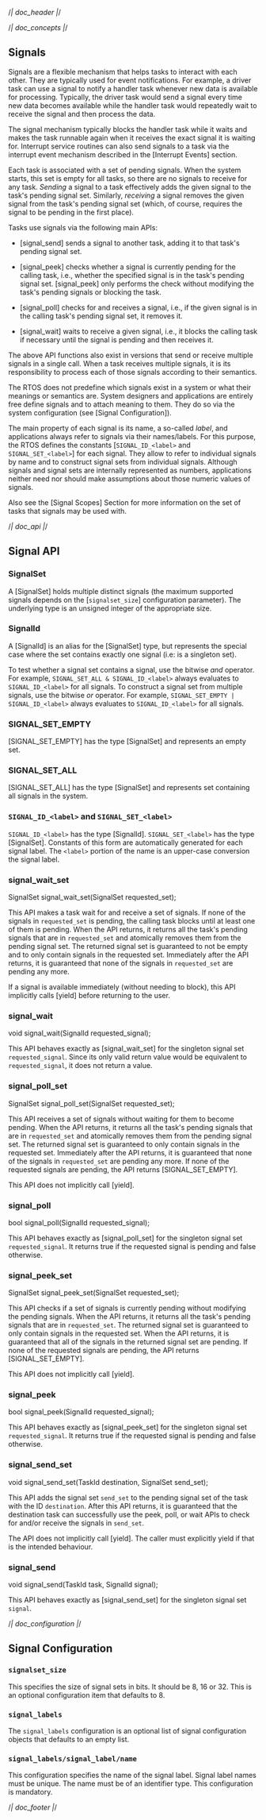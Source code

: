 /*| doc_header |*/

/*| doc_concepts |*/
## Signals

Signals are a flexible mechanism that helps tasks to interact with each other.
They are typically used for event notifications.
For example, a driver task can use a signal to notify a handler task whenever new data is available for processing.
Typically, the driver task would send a signal every time new data becomes available while the handler task would repeatedly wait to receive the signal and then process the data.

The signal mechanism typically blocks the handler task while it waits and makes the task runnable again when it receives the exact signal it is waiting for.
Interrupt service routines can also send signals to a task via the interrupt event mechanism described in the [Interrupt Events] section.

Each task is associated with a set of pending signals.
When the system starts, this set is empty for all tasks, so there are no signals to receive for any task.
*Sending* a signal to a task effectively adds the given signal to the task's pending signal set.
Similarly, *receiving* a signal removes the given signal from the task's pending signal set (which, of course, requires the signal to be pending in the first place).


Tasks use signals via the following main APIs:

- [<span class="api">signal_send</span>] sends a signal to another task, adding it to that task's pending signal set.

- [<span class="api">signal_peek</span>] checks whether a signal is currently pending for the calling task, i.e., whether the specified signal is in the task's pending signal set.
[<span class="api">signal_peek</span>] only performs the check without modifying the task's pending signals or blocking the task.

- [<span class="api">signal_poll</span>] checks for and receives a signal, i.e., if the given signal is in the calling task's pending signal set, it removes it.

- [<span class="api">signal_wait</span>] waits to receive a given signal, i.e., it blocks the calling task if necessary until the signal is pending and then receives it.

The above API functions also exist in versions that send or receive multiple signals in a single call.
When a task receives multiple signals, it is its responsibility to process each of those signals according to their semantics.

The RTOS does not predefine which signals exist in a system or what their meanings or semantics are.
System designers and applications are entirely free define signals and to attach meaning to them.
They do so via the system configuration (see [Signal Configuration]).

The main property of each signal is its name, a so-called *label*, and applications always refer to signals via their names/labels.
For this purpose, the RTOS defines the constants [`SIGNAL_ID_<label>` and `SIGNAL_SET_<label>`] for each signal.
They allow to refer to individual signals by name and to construct signal sets from individual signals.
Although signals and signal sets are internally represented as numbers, applications neither need nor should make assumptions about those numeric values of signals.

<!-- FIXME: document global vs. task signals (Rigel specific) -->

Also see the [Signal Scopes] Section for more information on the set of tasks that signals may be used with.

/*| doc_api |*/
## Signal API

### <span class="api">SignalSet</span>

A [<span class="api">SignalSet</span>] holds multiple distinct signals (the maximum supported signals depends on the [`signalset_size`] configuration parameter).
The underlying type is an unsigned integer of the appropriate size.

### <span class="api">SignalId</span>

A [<span class="api">SignalId</span>] is an alias for the [<span class="api">SignalSet</span>] type, but represents the special case where the set contains exactly one signal (i.e: is a singleton set).

To test whether a signal set contains a signal, use the bitwise *and* operator.
For example, `SIGNAL_SET_ALL & SIGNAL_ID_<label>` always evaluates to `SIGNAL_ID_<label>` for all signals.
To construct a signal set from multiple signals, use the bitwise *or* operator.
For example, `SIGNAL_SET_EMPTY | SIGNAL_ID_<label>` always evaluates to `SIGNAL_ID_<label>` for all signals.

### <span class="api">SIGNAL_SET_EMPTY</span>

[<span class="api">SIGNAL_SET_EMPTY</span>] has the type [<span class="api">SignalSet</span>] and represents an empty set.

### <span class="api">SIGNAL_SET_ALL</span>

[<span class="api">SIGNAL_SET_ALL</span>] has the type [<span class="api">SignalSet</span>] and represents set containing all signals in the system.

### `SIGNAL_ID_<label>` and `SIGNAL_SET_<label>`

`SIGNAL_ID_<label>` has the type [<span class="api">SignalId</span>].
`SIGNAL_SET_<label>` has the type [<span class="api">SignalSet</span>].
Constants of this form are automatically generated for each signal label.
The `<label>` portion of the name is an upper-case conversion the signal label.

### <span class="api">signal_wait_set</span>

<div class="codebox">SignalSet signal_wait_set(SignalSet requested_set);</div>

This API makes a task wait for and receive a set of signals.
If none of the signals in `requested_set` is pending, the calling task blocks until at least one of them is pending.
When the API returns, it returns all the task's pending signals that are in `requested_set` and atomically removes them from the pending signal set.
The returned signal set is guaranteed to not be empty and to only contain signals in the requested set.
Immediately after the API returns, it is guaranteed that none of the signals in `requested_set` are pending any more.

If a signal is available immediately (without needing to block), this API implicitly calls [<span class="api">yield</span>] before returning to the user.

### <span class="api">signal_wait</span>

<div class="codebox">void signal_wait(SignalId requested_signal);</div>

This API behaves exactly as [<span class="api">signal_wait_set</span>] for the singleton signal set `requested_signal`.
Since its only valid return value would be equivalent to `requested_signal`, it does not return a value.

### <span class="api">signal_poll_set</span>

<div class="codebox">SignalSet signal_poll_set(SignalSet requested_set);</div>

This API receives a set of signals without waiting for them to become pending.
When the API returns, it returns all the task's pending signals that are in `requested_set` and atomically removes them from the pending signal set.
The returned signal set is guaranteed to only contain signals in the requested set.
Immediately after the API returns, it is guaranteed that none of the signals in `requested_set` are pending any more.
If none of the requested signals are pending, the API returns [<span class="api">SIGNAL_SET_EMPTY</span>].

This API does not implicitly call [<span class="api">yield</span>].

### <span class="api">signal_poll</span>

<div class="codebox">bool signal_poll(SignalId requested_signal);</div>

This API behaves exactly as [<span class="api">signal_poll_set</span>] for the singleton signal set `requested_signal`.
It returns true if the requested signal is pending and false otherwise.

### <span class="api">signal_peek_set</span>

<div class="codebox">SignalSet signal_peek_set(SignalSet requested_set);</div>

This API checks if a set of signals is currently pending without modifying the pending signals.
When the API returns, it returns all the task's pending signals that are in `requested_set`.
The returned signal set is guaranteed to only contain signals in the requested set.
When the API returns, it is guaranteed that all of the signals in the returned signal set are pending.
If none of the requested signals are pending, the API returns [<span class="api">SIGNAL_SET_EMPTY</span>].

This API does not implicitly call [<span class="api">yield</span>].

### <span class="api">signal_peek</span>

<div class="codebox">bool signal_peek(SignalId requested_signal);</div>

This API behaves exactly as [<span class="api">signal_peek_set</span>] for the singleton signal set `requested_signal`.
It returns true if the requested signal is pending and false otherwise.

### <span class="api">signal_send_set</span>

<div class="codebox">void signal_send_set(TaskId destination, SignalSet send_set);</div>

This API adds the signal set `send_set` to the pending signal set of the task with the ID `destination`.
After this API returns, it is guaranteed that the destination task can successfully use the peek, poll, or wait APIs to check for and/or receive the signals in `send_set`.

The API does not implicitly call [<span class="api">yield</span>].
The caller must explicitly yield if that is the intended behaviour.

### <span class="api">signal_send</span>

<div class="codebox">void signal_send(TaskId task, SignalId signal);</div>

This API behaves exactly as [<span class="api">signal_send_set</span>] for the singleton signal set `signal`.

/*| doc_configuration |*/
## Signal Configuration

### `signalset_size`

This specifies the size of signal sets in bits.
It should be 8, 16 or 32.
This is an optional configuration item that defaults to 8.

### `signal_labels`

The `signal_labels` configuration is an optional list of signal configuration objects that defaults to an empty list.

### `signal_labels/signal_label/name`

This configuration specifies the name of the signal label.
Signal label names must be unique.
The name must be of an identifier type.
This configuration is mandatory.

/*| doc_footer |*/
